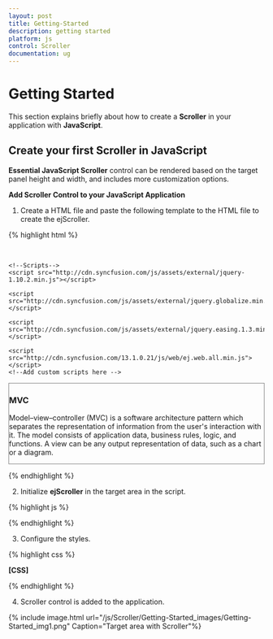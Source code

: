```yaml
---
layout: post
title: Getting-Started
description: getting started
platform: js
control: Scroller
documentation: ug
---
```


# Getting Started

This section explains briefly about how to create a **Scroller** in your application with **JavaScript**.

## Create your first Scroller in JavaScript

**Essential JavaScript Scroller** control can be rendered based on the target panel height and width, and includes more customization options.

**Add Scroller Control to your JavaScript Application**

1. Create a HTML file and paste the following template to the HTML file to create the ejScroller.

{% highlight html %}

<!DOCTYPE html>
<html>
<head>
    <title>Getting Started Essential JS</title> 
          <!-- Style sheet for default theme (flat azure) -->
    <link href="http://cdn.syncfusion.com/13.1.0.21/js/web/flat-azure/ej.web.all.min.css" rel="stylesheet" />

    <!--Scripts-->
    <script src="http://cdn.syncfusion.com/js/assets/external/jquery-1.10.2.min.js"></script>

    <script src="http://cdn.syncfusion.com/js/assets/external/jquery.globalize.min.js"></script>

    <script src="http://cdn.syncfusion.com/js/assets/external/jquery.easing.1.3.min.js"></script>

    <script src="http://cdn.syncfusion.com/13.1.0.21/js/web/ej.web.all.min.js"></script>
    <!--Add custom scripts here -->
</head>
<body>
   <!--Target area to apply Scroller.-->
    <div id="scrollcontent">
        <div>
            <!--Wrapper div for Scroller.-->
            <div class="innercontent">
                <!--Content div-->
                <h3> MVC </h3>
                <p>
                    Model–view–controller (MVC) is a software architecture pattern which
                    separates the representation of information from the user's interaction
                    with it. The model consists of application data, business rules, logic, and
                    functions. A view can be any output representation of data, such as a chart
                    or a diagram.
                </p>
            </div>
        </div>
    </div>
</body>
</html>


{% endhighlight %}



2. Initialize **ejScroller** in the target area in the script.

{% highlight js %}

<script>
        $(function () {
            // document ready
            // simple scroller creation
            $("#scrollcontent").ejScroller({ height: 150, width: 300 });
        });
    </script>


{% endhighlight %}



3. Configure the styles.

{% highlight css %}

**[CSS]**

<style type="text/css">

    #innercontent {
        width: 400px;
        padding: 15px;
    }

    #scrollcontent {
        border: 1px solid grey;
    }

</style>


{% endhighlight %}



4. Scroller control is added to the application. 

{% include image.html url="/js/Scroller/Getting-Started_images/Getting-Started_img1.png" Caption="Target area with Scroller"%}


